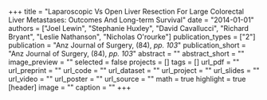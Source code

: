 +++
title = "Laparoscopic Vs Open Liver Resection For Large Colorectal Liver Metastases: Outcomes And Long-term Survival"
date = "2014-01-01"
authors = ["Joel Lewin", "Stephanie Huxley", "David Cavallucci", "Richard Bryant", "Leslie Nathanson", "Nicholas O'rourke"]
publication_types = ["2"]
publication = "Anz Journal of Surgery, (84), _pp. 103_"
publication_short = "Anz Journal of Surgery, (84), _pp. 103_"
abstract = ""
abstract_short = ""
image_preview = ""
selected = false
projects = []
tags = []
url_pdf = ""
url_preprint = ""
url_code = ""
url_dataset = ""
url_project = ""
url_slides = ""
url_video = ""
url_poster = ""
url_source = ""
math = true
highlight = true
[header]
image = ""
caption = ""
+++
